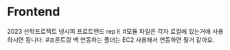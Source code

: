 # Frontend
2023 산학프로젝트 냉시피 프로트앤드 repㅐ
#모듈 파일은 각자 로컬에 있는거에 사용하시면 됨니다.
#프론트랑 백 연동하는 폴더는 EC2 사용해서 연동하면 될거 같아요.

